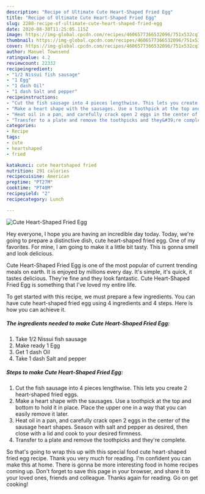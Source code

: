```yaml
---
description: "Recipe of Ultimate Cute Heart-Shaped Fried Egg"
title: "Recipe of Ultimate Cute Heart-Shaped Fried Egg"
slug: 2280-recipe-of-ultimate-cute-heart-shaped-fried-egg
date: 2020-08-30T11:25:05.115Z
image: https://img-global.cpcdn.com/recipes/4606577366532096/751x532cq70/cute-heart-shaped-fried-egg-recipe-main-photo.jpg
thumbnail: https://img-global.cpcdn.com/recipes/4606577366532096/751x532cq70/cute-heart-shaped-fried-egg-recipe-main-photo.jpg
cover: https://img-global.cpcdn.com/recipes/4606577366532096/751x532cq70/cute-heart-shaped-fried-egg-recipe-main-photo.jpg
author: Manuel Townsend
ratingvalue: 4.2
reviewcount: 22332
recipeingredient:
- "1/2 Nissui fish sausage"
- "1 Egg"
- "1 dash Oil"
- "1 dash Salt and pepper"
recipeinstructions:
- "Cut the fish sausage into 4 pieces lengthwise. This lets you create 2 heart-shaped fried eggs."
- "Make a heart shape with the sausages. Use a toothpick at the top and bottom to hold it in place. Place the upper one in a way that you can easily remove it later."
- "Heat oil in a pan, and carefully crack open 2 eggs in the center of the sausage heart shapes. Season with salt and pepper as desired, then close with a lid and cook to your desired firmness."
- "Transfer to a plate and remove the toothpicks and they&#39;re complete."
categories:
- Recipe
tags:
- cute
- heartshaped
- fried

katakunci: cute heartshaped fried 
nutrition: 291 calories
recipecuisine: American
preptime: "PT27M"
cooktime: "PT40M"
recipeyield: "2"
recipecategory: Lunch

---
```



![Cute Heart-Shaped Fried Egg](https://img-global.cpcdn.com/recipes/4606577366532096/751x532cq70/cute-heart-shaped-fried-egg-recipe-main-photo.jpg)

Hey everyone, I hope you are having an incredible day today. Today, we're going to prepare a distinctive dish, cute heart-shaped fried egg. One of my favorites. For mine, I am going to make it a little bit tasty. This is gonna smell and look delicious.

Cute Heart-Shaped Fried Egg is one of the most popular of current trending meals on earth. It is enjoyed by millions every day. It's simple, it's quick, it tastes delicious. They're fine and they look fantastic. Cute Heart-Shaped Fried Egg is something that I've loved my entire life.




To get started with this recipe, we must prepare a few ingredients. You can have cute heart-shaped fried egg using 4 ingredients and 4 steps. Here is how you can achieve it.

<!--inarticleads1-->

##### The ingredients needed to make Cute Heart-Shaped Fried Egg:

1. Take 1/2 Nissui fish sausage
1. Make ready 1 Egg
1. Get 1 dash Oil
1. Take 1 dash Salt and pepper




<!--inarticleads2-->

##### Steps to make Cute Heart-Shaped Fried Egg:

1. Cut the fish sausage into 4 pieces lengthwise. This lets you create 2 heart-shaped fried eggs.
1. Make a heart shape with the sausages. Use a toothpick at the top and bottom to hold it in place. Place the upper one in a way that you can easily remove it later.
1. Heat oil in a pan, and carefully crack open 2 eggs in the center of the sausage heart shapes. Season with salt and pepper as desired, then close with a lid and cook to your desired firmness.
1. Transfer to a plate and remove the toothpicks and they&#39;re complete.




So that's going to wrap this up with this special food cute heart-shaped fried egg recipe. Thank you very much for reading. I'm confident you can make this at home. There is gonna be more interesting food in home recipes coming up. Don't forget to save this page in your browser, and share it to your loved ones, friends and colleague. Thanks again for reading. Go on get cooking!
